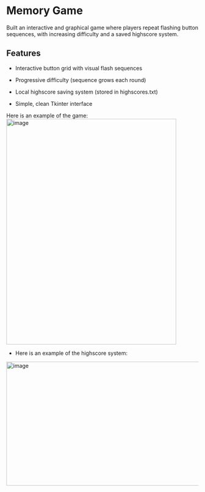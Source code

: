 # Memory Game
Built an interactive and graphical game where players repeat flashing button sequences, with increasing difficulty and a saved highscore system.

## Features

 - Interactive button grid with visual flash sequences

 - Progressive difficulty (sequence grows each round)

 - Local highscore saving system (stored in highscores.txt)

 - Simple, clean Tkinter interface


Here is an example of the game: 
<img width="445" height="590" alt="image" src="https://github.com/user-attachments/assets/83c8d028-756a-4165-95cb-3e2daece6fdd" />








 - Here is an example of the highscore system:
<img width="668" height="324" alt="image" src="https://github.com/user-attachments/assets/9f1b0d75-381d-4c7a-9e4b-0e75a349a627" />
